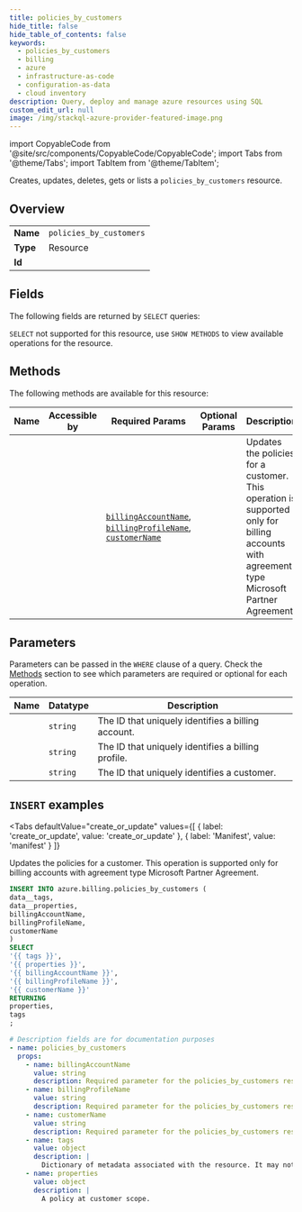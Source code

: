 ```yaml
--- 
title: policies_by_customers
hide_title: false
hide_table_of_contents: false
keywords:
  - policies_by_customers
  - billing
  - azure
  - infrastructure-as-code
  - configuration-as-data
  - cloud inventory
description: Query, deploy and manage azure resources using SQL
custom_edit_url: null
image: /img/stackql-azure-provider-featured-image.png
---
```


import CopyableCode from '@site/src/components/CopyableCode/CopyableCode';
import Tabs from '@theme/Tabs';
import TabItem from '@theme/TabItem';

Creates, updates, deletes, gets or lists a <code>policies_by_customers</code> resource.

## Overview
<table><tbody>
<tr><td><b>Name</b></td><td><code>policies_by_customers</code></td></tr>
<tr><td><b>Type</b></td><td>Resource</td></tr>
<tr><td><b>Id</b></td><td><CopyableCode code="azure.billing.policies_by_customers" /></td></tr>
</tbody></table>

## Fields

The following fields are returned by `SELECT` queries:

`SELECT` not supported for this resource, use `SHOW METHODS` to view available operations for the resource.


## Methods

The following methods are available for this resource:

<table>
<thead>
    <tr>
    <th>Name</th>
    <th>Accessible by</th>
    <th>Required Params</th>
    <th>Optional Params</th>
    <th>Description</th>
    </tr>
</thead>
<tbody>
<tr>
    <td><a href="#create_or_update"><CopyableCode code="create_or_update" /></a></td>
    <td><CopyableCode code="insert" /></td>
    <td><a href="#parameter-billingAccountName"><code>billingAccountName</code></a>, <a href="#parameter-billingProfileName"><code>billingProfileName</code></a>, <a href="#parameter-customerName"><code>customerName</code></a></td>
    <td></td>
    <td>Updates the policies for a customer. This operation is supported only for billing accounts with agreement type Microsoft Partner Agreement.</td>
</tr>
</tbody>
</table>

## Parameters

Parameters can be passed in the `WHERE` clause of a query. Check the [Methods](#methods) section to see which parameters are required or optional for each operation.

<table>
<thead>
    <tr>
    <th>Name</th>
    <th>Datatype</th>
    <th>Description</th>
    </tr>
</thead>
<tbody>
<tr id="parameter-billingAccountName">
    <td><CopyableCode code="billingAccountName" /></td>
    <td><code>string</code></td>
    <td>The ID that uniquely identifies a billing account.</td>
</tr>
<tr id="parameter-billingProfileName">
    <td><CopyableCode code="billingProfileName" /></td>
    <td><code>string</code></td>
    <td>The ID that uniquely identifies a billing profile.</td>
</tr>
<tr id="parameter-customerName">
    <td><CopyableCode code="customerName" /></td>
    <td><code>string</code></td>
    <td>The ID that uniquely identifies a customer.</td>
</tr>
</tbody>
</table>

## `INSERT` examples

<Tabs
    defaultValue="create_or_update"
    values={[
        { label: 'create_or_update', value: 'create_or_update' },
        { label: 'Manifest', value: 'manifest' }
    ]}
>
<TabItem value="create_or_update">

Updates the policies for a customer. This operation is supported only for billing accounts with agreement type Microsoft Partner Agreement.

```sql
INSERT INTO azure.billing.policies_by_customers (
data__tags,
data__properties,
billingAccountName,
billingProfileName,
customerName
)
SELECT 
'{{ tags }}',
'{{ properties }}',
'{{ billingAccountName }}',
'{{ billingProfileName }}',
'{{ customerName }}'
RETURNING
properties,
tags
;
```
</TabItem>
<TabItem value="manifest">

```yaml
# Description fields are for documentation purposes
- name: policies_by_customers
  props:
    - name: billingAccountName
      value: string
      description: Required parameter for the policies_by_customers resource.
    - name: billingProfileName
      value: string
      description: Required parameter for the policies_by_customers resource.
    - name: customerName
      value: string
      description: Required parameter for the policies_by_customers resource.
    - name: tags
      value: object
      description: |
        Dictionary of metadata associated with the resource. It may not be populated for all resource types. Maximum key/value length supported of 256 characters. Keys/value should not empty value nor null. Keys can not contain < > % & \ ? /
    - name: properties
      value: object
      description: |
        A policy at customer scope.
```
</TabItem>
</Tabs>
